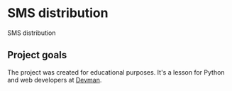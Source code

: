 # SMS distribution

SMS distribution

## Project goals

The project was created for educational purposes.
It's a lesson for Python and web developers at [Devman](https://dvmn.org).
